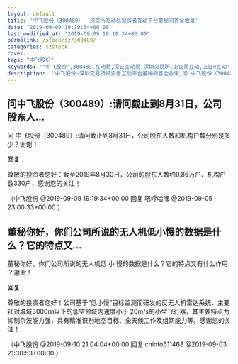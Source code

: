```yaml
---
layout: default
title: '中飞股份（300489）- 深交所互动易投资者互动平台董秘问答全收录'
date: "2019-09-09 19:19:34+00:00"
last_modified_at: "2019-09-09 19:19:34+00:00"
permalink: /stock/sz/300489/
categories: szstock
cover: 
tags: "中飞股份"
keywords: '"中飞股份",300489,互动易,深证互动易,深圳交易所,上证易互动,上证e互动'
description: '"中飞股份-深圳交易所投资者互动平台董秘问答全收录,问 中飞股份（300489）:请问截止到8月31日，公司股东人数和机构户数分别是多少？谢谢！"'
---
```


## 问中飞股份（300489）:请问截止到8月31日，公司股东人...

问 中飞股份（300489）:请问截止到8月31日，公司股东人数和机构户数分别是多少？谢谢！

**回复**：

尊敬的投资者您好：截至2019年8月30日，公司的股东人数约0.86万户、机构户数330户，感谢您的关注！ 

（中飞股份  @2019-09-09 19:19:34+00:00 回复 嗯哼哈嘿  @2019-09-05 23:00:33+00:00 ）

## 董秘你好，你们公司所说的无人机低小慢的数据是什么？它的特点又...

董秘你好，你们公司所说的无人机低 小 慢的数据是什么？它的特点又有什么作用 ？谢谢！

**回复**：

尊敬的投资者您好！公司基于“低小慢”目标监测而研发的反无人机雷达系统，主要针对城域3000ｍ以下的低空领域内速度小于 20m/s的小型飞行器，其主要特点为抑制杂波能力强，具有精准识别地空目标、全天候工作及组网能力等。感谢您的关注！ 

（中飞股份  @2019-09-10 21:04:04+00:00 回复 cninfo611468  @2019-09-03 21:30:53+00:00 ）

